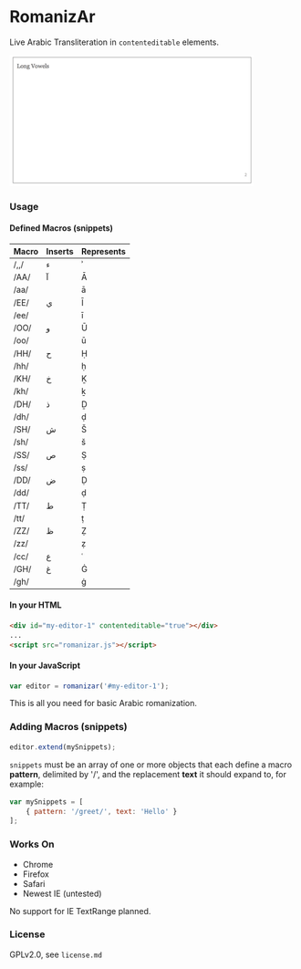 # RomanizAr

Live Arabic Transliteration in <code>contenteditable</code> elements.

![screenshot](screenshot.gif "screenshot")

### Usage

#### Defined Macros (snippets)

| Macro | Inserts | Represents |
--------|---------|-------------
|/,,/| ء | ʾ |
|/AA/| آ | Ā |
|/aa/|   | ā |
|/EE/| ي | Ī |
|/ee/|   | ī |
|/OO/| و | Ū |
|/oo/|   | ū |
|/HH/| ح | Ḥ |
|/hh/|   | ḥ |
|/KH/| خ | Ḵ |
|/kh/|   | ḵ |
|/DH/| ذ | Ḏ |
|/dh/|   | ḍ |
|/SH/| ش | Š |
|/sh/|   | š |
|/SS/| ص | Ṣ |
|/ss/|   | ṣ |
|/DD/| ض | Ḍ |
|/dd/|   | ḍ |
|/TT/| ط | Ṭ |
|/tt/|   | ṭ |
|/ZZ/| ظ | Ẓ |
|/zz/|   | ẓ |
|/cc/| ع | ʿ |
|/GH/| غ | Ġ |
|/gh/|   | ġ |

#### In your HTML

```HTML
<div id="my-editor-1" contenteditable="true"></div>
...
<script src="romanizar.js"></script>
```

#### In your JavaScript

```JavaScript
var editor = romanizar('#my-editor-1');
```

This is all you need for basic Arabic romanization.

### Adding Macros (snippets)

```JavaScript
editor.extend(mySnippets);
```

<code>snippets</code> must be an array of one or more objects that each define a macro __pattern__, delimited by '/', and the replacement __text__ it should expand to, for example:

```JavaScript
var mySnippets = [
    { pattern: '/greet/', text: 'Hello' }
];
```

### Works On
- Chrome
- Firefox
- Safari
- Newest IE (untested)

No support for IE TextRange planned.


### License

GPLv2.0, see ```license.md```